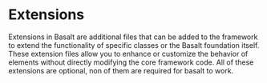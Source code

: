 # Extensions 

Extensions in Basalt are additional files that can be added to the framework to extend the functionality of specific classes or the Basalt foundation itself. These extension files allow you to enhance or customize the behavior of elements without directly modifying the core framework code. All of these extensions are optional, non of them are required for basalt to work.